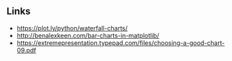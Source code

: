 ## Links
* https://plot.ly/python/waterfall-charts/
* http://benalexkeen.com/bar-charts-in-matplotlib/
* https://extremepresentation.typepad.com/files/choosing-a-good-chart-09.pdf
